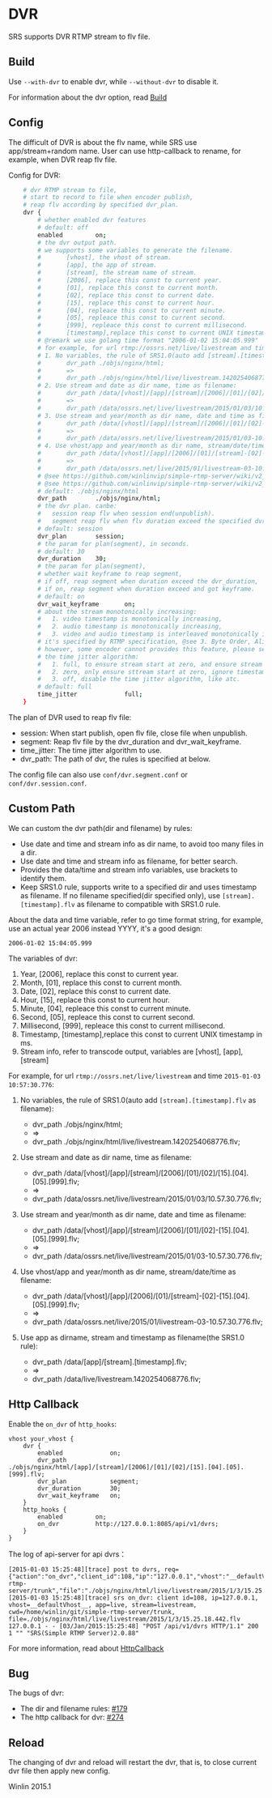 # DVR

SRS supports DVR RTMP stream to flv file.

## Build

Use `--with-dvr` to enable dvr, while `--without-dvr` to disable it.

For information about the dvr option, read 
[Build](https://github.com/winlinvip/simple-rtmp-server/wiki/v2_EN_Build)

## Config

The difficult of DVR is about the flv name, while SRS use app/stream+random name.
User can use http-callback to rename, for example, when DVR reap flv file.

Config for DVR:

```bash
    # dvr RTMP stream to file,
    # start to record to file when encoder publish,
    # reap flv according by specified dvr_plan.
    dvr {
        # whether enabled dvr features
        # default: off
        enabled         on;
        # the dvr output path.
        # we supports some variables to generate the filename.
        #       [vhost], the vhost of stream.
        #       [app], the app of stream.
        #       [stream], the stream name of stream.
        #       [2006], replace this const to current year.
        #       [01], replace this const to current month.
        #       [02], replace this const to current date.
        #       [15], replace this const to current hour.
        #       [04], repleace this const to current minute.
        #       [05], repleace this const to current second.
        #       [999], repleace this const to current millisecond.
        #       [timestamp],replace this const to current UNIX timestamp in ms.
        # @remark we use golang time format "2006-01-02 15:04:05.999"
        # for example, for url rtmp://ossrs.net/live/livestream and time 2015-01-03 10:57:30.776
        # 1. No variables, the rule of SRS1.0(auto add [stream].[timestamp].flv as filename):
        #       dvr_path ./objs/nginx/html;
        #       =>
        #       dvr_path ./objs/nginx/html/live/livestream.1420254068776.flv;
        # 2. Use stream and date as dir name, time as filename:
        #       dvr_path /data/[vhost]/[app]/[stream]/[2006]/[01]/[02]/[15].[04].[05].[999].flv;
        #       =>
        #       dvr_path /data/ossrs.net/live/livestream/2015/01/03/10.57.30.776.flv;
        # 3. Use stream and year/month as dir name, date and time as filename:
        #       dvr_path /data/[vhost]/[app]/[stream]/[2006]/[01]/[02]-[15].[04].[05].[999].flv;
        #       =>
        #       dvr_path /data/ossrs.net/live/livestream/2015/01/03-10.57.30.776.flv;
        # 4. Use vhost/app and year/month as dir name, stream/date/time as filename:
        #       dvr_path /data/[vhost]/[app]/[2006]/[01]/[stream]-[02]-[15].[04].[05].[999].flv;
        #       =>
        #       dvr_path /data/ossrs.net/live/2015/01/livestream-03-10.57.30.776.flv;
        # @see https://github.com/winlinvip/simple-rtmp-server/wiki/v2_CN_DVR#custom-path
        # @see https://github.com/winlinvip/simple-rtmp-server/wiki/v2_EN_DVR#custom-path
        # default: ./objs/nginx/html
        dvr_path        ./objs/nginx/html;
        # the dvr plan. canbe:
        #   session reap flv when session end(unpublish).
        #   segment reap flv when flv duration exceed the specified dvr_duration.
        # default: session
        dvr_plan        session;
        # the param for plan(segment), in seconds.
        # default: 30
        dvr_duration    30;
        # the param for plan(segment),
        # whether wait keyframe to reap segment,
        # if off, reap segment when duration exceed the dvr_duration,
        # if on, reap segment when duration exceed and got keyframe.
        # default: on
        dvr_wait_keyframe       on;
        # about the stream monotonically increasing:
        #   1. video timestamp is monotonically increasing, 
        #   2. audio timestamp is monotonically increasing,
        #   3. video and audio timestamp is interleaved monotonically increasing.
        # it's specified by RTMP specification, @see 3. Byte Order, Alignment, and Time Format
        # however, some encoder cannot provides this feature, please set this to off to ignore time jitter.
        # the time jitter algorithm:
        #   1. full, to ensure stream start at zero, and ensure stream monotonically increasing.
        #   2. zero, only ensure sttream start at zero, ignore timestamp jitter.
        #   3. off, disable the time jitter algorithm, like atc.
        # default: full
        time_jitter             full;
    }
```

The plan of DVR used to reap flv file:

* session: When start publish, open flv file, close file when unpublish.
* segment: Reap flv file by the dvr_duration and dvr_wait_keyframe.
* time_jitter: The time jitter algorithm to use.
* dvr_path: The path of dvr, the rules is specified at below.

The config file can also use `conf/dvr.segment.conf` or `conf/dvr.session.conf`.

## Custom Path

We can custom the dvr path(dir and filename) by rules:

* Use date and time and stream info as dir name, to avoid too many files in a dir.
* Use date and time and stream info as filename, for better search.
* Provides the data/time and stream info variables, use brackets to identify them.
* Keep SRS1.0 rule, supports write to a specified dir and uses timestamp as filename. If no filename specified(dir specified only), use `[stream].[timestamp].flv` as filename to compatible with SRS1.0 rule.

About the data and time variable, refer to go time format string, for example, use an actual year 2006 instead YYYY, it's a good design:

```
2006-01-02 15:04:05.999
```

The variables of dvr:

1. Year, [2006], replace this const to current year.
1. Month, [01], replace this const to current month.
1. Date, [02], replace this const to current date.
1. Hour, [15], replace this const to current hour.
1. Minute, [04], repleace this const to current minute.
1. Second, [05], repleace this const to current second.
1. Millisecond, [999], repleace this const to current millisecond.
1. Timestamp, [timestamp],replace this const to current UNIX timestamp in ms.
1. Stream info, refer to transcode output, variables are [vhost], [app], [stream]

For example, for url `rtmp://ossrs.net/live/livestream` and time `2015-01-03 10:57:30.776`:

1. No variables, the rule of SRS1.0(auto add `[stream].[timestamp].flv` as filename):
    * dvr_path ./objs/nginx/html;
    * =>
    * dvr_path ./objs/nginx/html/live/livestream.1420254068776.flv;

1. Use stream and date as dir name, time as filename:
    * dvr_path /data/[vhost]/[app]/[stream]/[2006]/[01]/[02]/[15].[04].[05].[999].flv;
    * =>
    * dvr_path /data/ossrs.net/live/livestream/2015/01/03/10.57.30.776.flv;

1. Use stream and year/month as dir name, date and time as filename:
    * dvr_path /data/[vhost]/[app]/[stream]/[2006]/[01]/[02]-[15].[04].[05].[999].flv;
    * =>
    * dvr_path /data/ossrs.net/live/livestream/2015/01/03-10.57.30.776.flv;

1. Use vhost/app and year/month as dir name, stream/date/time as filename:
    * dvr_path /data/[vhost]/[app]/[2006]/[01]/[stream]-[02]-[15].[04].[05].[999].flv;
    * =>
    * dvr_path /data/ossrs.net/live/2015/01/livestream-03-10.57.30.776.flv;

1. Use app as dirname, stream and timestamp as filename(the SRS1.0 rule):
    * dvr_path /data/[app]/[stream].[timestamp].flv;
    * =>
    * dvr_path /data/live/livestream.1420254068776.flv;

## Http Callback

Enable the `on_dvr` of `http_hooks`:

```
vhost your_vhost {
    dvr {
        enabled             on;
        dvr_path            ./objs/nginx/html/[app]/[stream]/[2006]/[01]/[02]/[15].[04].[05].[999].flv;
        dvr_plan            segment;
        dvr_duration        30;
        dvr_wait_keyframe   on;
    }
    http_hooks {
        enabled         on;
        on_dvr          http://127.0.0.1:8085/api/v1/dvrs;
    }
}
```

The log of api-server for api dvrs：

```
[2015-01-03 15:25:48][trace] post to dvrs, req={"action":"on_dvr","client_id":108,"ip":"127.0.0.1","vhost":"__defaultVhost__","app":"live","stream":"livestream","cwd":"/home/winlin/git/simple-rtmp-server/trunk","file":"./objs/nginx/html/live/livestream/2015/1/3/15.25.18.442.flv"}
[2015-01-03 15:25:48][trace] srs on_dvr: client id=108, ip=127.0.0.1, vhost=__defaultVhost__, app=live, stream=livestream, cwd=/home/winlin/git/simple-rtmp-server/trunk, file=./objs/nginx/html/live/livestream/2015/1/3/15.25.18.442.flv
127.0.0.1 - - [03/Jan/2015:15:25:48] "POST /api/v1/dvrs HTTP/1.1" 200 1 "" "SRS(Simple RTMP Server)2.0.88"
```

For more information, read about [HttpCallback](https://github.com/winlinvip/simple-rtmp-server/wiki/v2_EN_HTTPCallback)

## Bug

The bugs of dvr:

* The dir and filename rules: [#179](https://github.com/winlinvip/simple-rtmp-server/issues/179)
* The http callback for dvr: [#274](https://github.com/winlinvip/simple-rtmp-server/issues/274)

## Reload

The changing of dvr and reload will restart the dvr, that is, to close current dvr file then apply new config.

Winlin 2015.1
